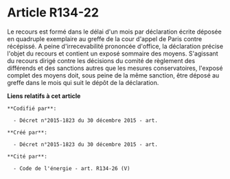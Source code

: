 # Article R134-22

Le recours est formé dans le délai d'un mois par déclaration écrite déposée en quadruple exemplaire au greffe de la cour
d'appel de Paris contre récépissé. A peine d'irrecevabilité prononcée d'office, la déclaration précise l'objet du recours et
contient un exposé sommaire des moyens. S'agissant du recours dirigé contre les décisions du comité de règlement des
différends et des sanctions autres que les mesures conservatoires, l'exposé complet des moyens doit, sous peine de la même
sanction, être déposé au greffe dans le mois qui suit le dépôt de la déclaration.

**Liens relatifs à cet article**

	**Codifié par**:

	  - Décret n°2015-1823 du 30 décembre 2015 - art.

	**Créé par**:

	  - Décret n°2015-1823 du 30 décembre 2015 - art.

	**Cité par**:

	  - Code de l'énergie - art. R134-26 (V)
